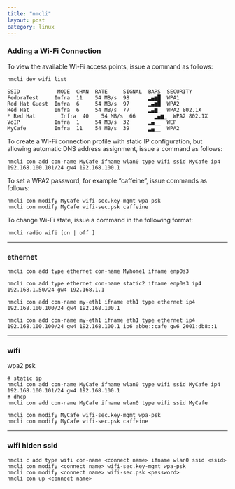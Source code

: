 ```yaml
---
title: "nmcli"
layout: post
category: linux
---
```


### Adding a Wi-Fi Connection
To view the available Wi-Fi access points, issue a command as follows:

```
nmcli dev wifi list
```

```
SSID            MODE  CHAN  RATE     SIGNAL  BARS  SECURITY
FedoraTest     Infra  11    54 MB/s  98      ▂▄▆█  WPA1
Red Hat Guest  Infra  6     54 MB/s  97      ▂▄▆█  WPA2
Red Hat        Infra  6     54 MB/s  77      ▂▄▆_  WPA2 802.1X
* Red Hat        Infra  40    54 MB/s  66      ▂▄▆_  WPA2 802.1X
VoIP           Infra  1     54 MB/s  32      ▂▄__  WEP
MyCafe         Infra  11    54 MB/s  39      ▂▄__  WPA2
```

To create a Wi-Fi connection profile with static IP configuration, but allowing automatic DNS address assignment, issue a command as follows:

```
nmcli con add con-name MyCafe ifname wlan0 type wifi ssid MyCafe ip4 192.168.100.101/24 gw4 192.168.100.1
```

To set a WPA2 password, for example “caffeine”, issue commands as follows:

```
nmcli con modify MyCafe wifi-sec.key-mgmt wpa-psk
nmcli con modify MyCafe wifi-sec.psk caffeine
```

To change Wi-Fi state, issue a command in the following format:

```
nmcli radio wifi [on | off ]
```

---

### ethernet


```
nmcli con add type ethernet con-name Myhome1 ifname enp0s3

nmcli con add type ethernet con-name static2 ifname enp0s3 ip4 192.168.1.50/24 gw4 192.168.1.1

nmcli con add con-name my-eth1 ifname eth1 type ethernet ip4 192.168.100.100/24 gw4 192.168.100.1

nmcli con add con-name my-eth1 ifname eth1 type ethernet ip4 192.168.100.100/24 gw4 192.168.100.1 ip6 abbe::cafe gw6 2001:db8::1

```

---

### wifi

wpa2 psk

```
# static ip
nmcli con add con-name MyCafe ifname wlan0 type wifi ssid MyCafe ip4 192.168.100.101/24 gw4 192.168.100.1
# dhcp
nmcli con add con-name MyCafe ifname wlan0 type wifi ssid MyCafe 

nmcli con modify MyCafe wifi-sec.key-mgmt wpa-psk
nmcli con modify MyCafe wifi-sec.psk caffeine
```

---

### wifi hiden ssid

```
nmcli c add type wifi con-name <connect name> ifname wlan0 ssid <ssid>
nmcli con modify <connect name> wifi-sec.key-mgmt wpa-psk
nmcli con modify <connect name> wifi-sec.psk <password>
nmcli con up <connect name>
```

